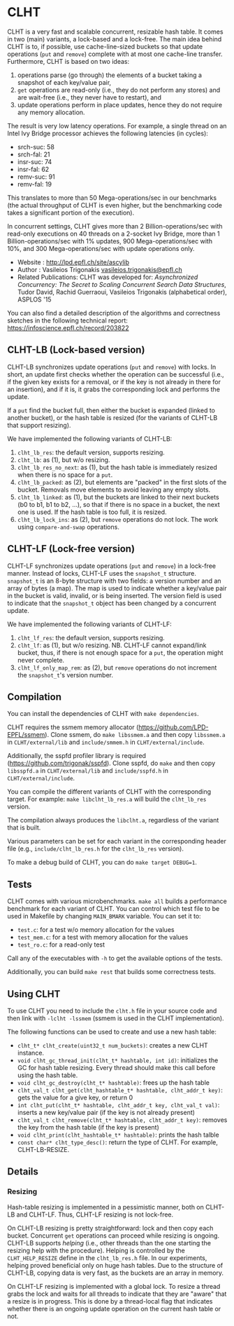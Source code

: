 CLHT
====

CLHT is a very fast and scalable concurrent, resizable hash table. It comes in two (main) variants, a lock-based and a lock-free.
The main idea behind CLHT is to, if possible, use cache-line-sized buckets so that update operations (`put` and `remove`) complete with at most one cache-line transfer. Furthermore, CLHT is based on two ideas:
  1. operations parse (go through) the elements of a bucket taking a snapshot of each key/value pair,
  2. `get` operations are read-only (i.e., they do not perform any stores) and are wait-free (i.e., they never have to restart), and 
  2. update operations perform in place updates, hence they do not require any memory allocation.

The result is very low latency operations. For example, a single thread on an Intel Ivy Bridge processor achieves the following latencies (in cycles):
  * srch-suc: 58
  * srch-fal: 21
  * insr-suc: 74
  * insr-fal: 62
  * remv-suc: 91
  * remv-fal: 19

This translates to more than 50 Mega-operations/sec in our benchmarks (the actual throughput of CLHT is even higher, but the benchmarking code takes a significant portion of the execution).

In concurrent settings, CLHT gives more than 2 Billion-operations/sec with read-only executions on 40 threads on a 2-socket Ivy Bridge, more than 1 Billion-operations/sec with 1% updates, 900 Mega-operations/sec with 10%, and 300 Mega-operations/sec with update operations only.


* Website             : http://lpd.epfl.ch/site/ascylib
* Author              : Vasileios Trigonakis <vasileios.trigonakis@epfl.ch>
* Related Publications: CLHT was developed for:
  *Asynchronized Concurrency: The Secret to Scaling Concurrent Search Data Structures*,
  Tudor David, Rachid Guerraoui, Vasileios Trigonakis (alphabetical order),
  ASPLOS '15

You can also find a detailed description of the algorithms and correctness sketches in the following technical report: https://infoscience.epfl.ch/record/203822

CLHT-LB (Lock-based version)
----------------------------

CLHT-LB synchronizes update operations (`put` and `remove`) with locks. In short, an update first checks whether the operation can be successful (i.e., if the given key exists for a removal, or if the key is not already in there for an insertion), and if it is, it grabs the corresponding lock and performs the update.

If a `put` find the bucket full, then either the bucket is expanded (linked to another bucket), or the hash table is resized (for the variants of CLHT-LB that support resizing).

We have implemented the following variants of CLHT-LB:
  1. `clht_lb_res`: the default version, supports resizing. 
  2. `clht_lb`: as (1), but w/o resizing.
  3. `clht_lb_res_no_next`: as (1), but the hash table is immediately resized when there is no space for a `put`.
  4. `clht_lb_packed`: as (2), but elements are "packed" in the first slots of the bucket. Removals move elements to avoid leaving any empty slots.
  5. `clht_lb_linked`: as (1), but the buckets are linked to their next buckets (b0 to b1, b1 to b2, ...), so that if there is no space in a bucket, the next one is used. If the hash table is too full, it is resized.
  6. `clht_lb_lock_ins`: as (2), but `remove` operations do not lock. The work using `compare-and-swap` operations.

CLHT-LF (Lock-free version)
---------------------------

CLHT-LF synchronizes update operations (`put` and `remove`) in a lock-free manner. Instead of locks, CLHT-LF uses the `snapshot_t` structure. `snapshot_t` is an 8-byte structure with two fields: a version number and an array of bytes (a map). The map is used to indicate whether a key/value pair in the bucket is valid, invalid, or is being inserted. The version field is used to indicate that the `snapshot_t` object has been changed by a concurrent update.

We have implemented the following variants of CLHT-LF:
  1. `clht_lf_res`: the default version, supports resizing.
  2. `clht_lf`: as (1), but w/o resizing. NB. CLHT-LF cannot expand/link bucket, thus, if there is not enough space for a `put`, the operation might never complete.
  3. `clht_lf_only_map_rem`: as (2), but `remove` operations do not increment the `snapshot_t`'s version number.


Compilation
-----------

You can install the dependencies of CLHT with `make dependencies`.

CLHT requires the ssmem memory allocator (https://github.com/LPD-EPFL/ssmem).
Clone ssmem, do `make libssmem.a` and then copy `libssmem.a` in `CLHT/external/lib` and `include/smmem.h` in `CLHT/external/include`.

Additionally, the sspfd profiler library is required (https://github.com/trigonak/sspfd).
Clone sspfd, do `make` and then copy `libsspfd.a` in `CLHT/external/lib` and `include/sspfd.h` in `CLHT/external/include`.

You can compile the different variants of CLHT with the corresponding target. For example:
`make libclht_lb_res.a` will build the `clht_lb_res` version.

The compilation always produces the `libclht.a`, regardless of the variant that is built.

Various parameters can be set for each variant in the corresponding header file (e.g., `include/clht_lb_res.h` for the `clht_lb_res` version).

To make a debug build of CLHT, you can do `make target DEBUG=1`.

Tests
-----

CLHT comes with various microbenchmarks. `make all` builds a performance benchmark for each variant of CLHT.
You can control which test file to be used in Makefile by changing `MAIN_BMARK` variable.
You can set it to:
  * `test.c`: for a test w/o memory allocation for the values
  * `test_mem.c`: for a test with memory allocation for the values
  * `test_ro.c`: for a read-only test
  
Call any of the executables with `-h` to get the available options of the tests.

Additionally, you can build `make rest` that builds some correctness tests.


Using CLHT
----------

To use CLHT you need to include the `clht.h` file in your source code and then link with `-lclht -lssmem` (ssmem is used in the CLHT implementation).

The following functions can be used to create and use a new hash table:
  * `clht_t* clht_create(uint32_t num_buckets)`: creates a new CLHT instance.
  * `void clht_gc_thread_init(clht_t* hashtable, int id)`: initializes the GC for hash table resizing. Every thread should make this call before using the hash table.
  * `void clht_gc_destroy(clht_t* hashtable)`: frees up the hash table
  * `clht_val_t clht_get(clht_hashtable_t* hashtable, clht_addr_t key)`: gets the value for a give key, or return 0
  * `int clht_put(clht_t* hashtable, clht_addr_t key, clht_val_t val)`: inserts a new key/value pair (if the key is not already present)
  * `clht_val_t clht_remove(clht_t* hashtable, clht_addr_t key)`: removes the key from the hash table (if the key is present)
  * `void clht_print(clht_hashtable_t* hashtable)`: prints the hash talble
  * `const char* clht_type_desc()`: return the type of CLHT. For example, CLHT-LB-RESIZE.


Details
-------

### Resizing  

Hash-table resizing is implemented in a pessimistic manner, both on CLHT-LB and CLHT-LF. Thus, CLHT-LF resizing is not lock-free.

On CLHT-LB resizing is pretty straightforward: lock and then copy each bucket. Concurrent `get` operations can proceed while resizing is ongoing. CLHT-LB supports *helping* (i.e., other threads than the one starting the resizing help with the procedure). Helping is controlled by the `CLHT_HELP_RESIZE` define in the `clht_lb_res.h` file. In our experiments, helping proved beneficial only on huge hash tables. Due to the structure of CLHT-LB, copying data is very fast, as the buckets are an array in memory.

On CLHT-LF resizing is implemented with a global lock. To resize a thread grabs the lock and waits for all threads to indicate that they are "aware" that a resize is in progress. This is done by a thread-local flag that indicates whether there is an ongoing update operation on the current hash table or not.
